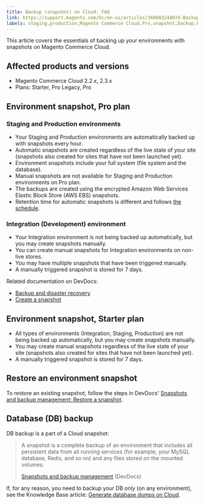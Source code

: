 ```yaml
---
title: Backup (snapshot) on Cloud: FAQ
link: https://support.magento.com/hc/en-us/articles/360003244074-Backup-snapshot-on-Cloud-FAQ
labels: staging,production,Magento Commerce Cloud,Pro,snapshot,backup,FAQ,2.3.x,2.2.x,Starter,Pro Legacy
---
```


This article covers the essentials of backing up your environments with snapshots on Magento Commerce Cloud.

## Affected products and versions

* Magento Commerce Cloud 2.2.x, 2.3.x
* Plans:  Starter, Pro Legacy, Pro

## Environment snapshot, Pro plan

### Staging and Production environments

* Your Staging and Production environments are automatically backed up with snapshots every hour.
* Automatic snapshots are created regardless of the live state of your site (snapshots also created for sites that have not been launched yet).
* Environment snapshots include your full system (file system and the database).
* Manual snapshots are not available for Staging and Production environments on Pro plan.
* The backups are created using the encrypted Amazon Web Services Elastic Block Store (AWS EBS) snapshots.
* Retention time for automatic snapshots is different and follows [the schedule](https://devdocs.magento.com/guides/v2.2/cloud/architecture/pro-architecture.html#backup-and-disaster-recovery).

### Integration (Development) environment

* Your Integration environment is not being backed up automatically, but you may create snapshots manually.
* You can create manual snapshots for Integration environments on non-live stores.
* You may have multiple snapshots that have been triggered manually.
* A manually triggered snapshot is stored for 7 days.

Related documentation on DevDocs: 

* [Backup and disaster recovery](https://devdocs.magento.com/guides/v2.2/cloud/architecture/pro-architecture.html#backup-and-disaster-recovery)
* [Create a snapshot](http://devdocs.magento.com/guides/v2.2/cloud/project/project-webint-snap.html#create-snapshot)

## Environment snapshot, Starter plan

* All types of environments (Integration, Staging, Production) are not being backed up automatically, but you may create snapshots manually.
* You may create manual snapshots regardless of the live state of your site (snapshots also created for sites that have not been launched yet).
* A manually triggered snapshot is stored for 7 days.

## Restore an environment snapshot

To restore an existing snapshot, follow the steps in DevDocs' [Snapshots and backup management: Restore a snapshot](https://devdocs.magento.com/cloud/project/project-webint-snap.html#restore-snapshot).

## Database (DB) backup

DB backup is a part of a Cloud snapshot:

>  
> A snapshot is a complete backup of an environment that includes all persistent data from all running services (for example, your MySQL database, Redis, and so on) and any files stored on the mounted volumes.
> 
> [Snapshots and backup management](http://devdocs.magento.com/guides/v2.2/cloud/project/project-webint-snap.html) (DevDocs)
> 

If, for any reason, you need to backup your DB only (on any environment), see the Knowledge Base article: [Generate database dumps on Cloud](https://support.magento.com/hc/en-us/articles/360003254334).